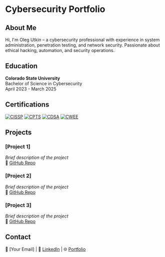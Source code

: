 # Cybersecurity Portfolio  

## About Me  
Hi, I'm Oleg Utkin – a cybersecurity professional with experience in system administration, penetration testing, and network security. Passionate about ethical hacking, automation, and security operations.  

## Education

**Colorado State University**  
Bachelor of Science in Cybersecurity  
April 2023 - March 2025

## Certifications  
[![CISSP](https://img.shields.io/badge/ISC2-CISSP-blue)](https://www.isc2.org/certifications/cissp) [![CPTS](https://img.shields.io/badge/Hack_The_Box-CPTS-green)](#) [![CDSA](https://img.shields.io/badge/Hack_The_Box-CDSA-green)](#) [![CWEE](https://img.shields.io/badge/Hack_The_Box-CWEE-green)](#)  


## Projects  
### [Project 1]  
*Brief description of the project*  
🔗 [GitHub Repo](#)  

### [Project 2]  
*Brief description of the project*  
🔗 [GitHub Repo](#)  

### [Project 3]  
*Brief description of the project*  
🔗 [GitHub Repo](#)  

## Contact  
📧 [Your Email] | 🔗 [LinkedIn](#) | 🌐 [Portfolio](#)  
